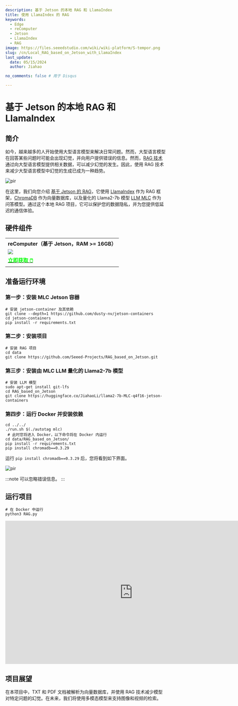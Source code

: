 ```yaml
---
description: 基于 Jetson 的本地 RAG 和 LlamaIndex
title: 使用 LlamaIndex 的 RAG
keywords:
  - Edge
  - reComputer
  - Jetson
  - LlamaIndex
  - RAG
image: https://files.seeedstudio.com/wiki/wiki-platform/S-tempor.png
slug: /cn/Local_RAG_based_on_Jetson_with_LlamaIndex
last_update:
  date: 05/15/2024
  author: Jiahao

no_comments: false # 用于 Disqus

---
```


# 基于 Jetson 的本地 RAG 和 LlamaIndex

## 简介

如今，越来越多的人开始使用大型语言模型来解决日常问题。然而，大型语言模型在回答某些问题时可能会出现幻觉，并向用户提供错误的信息。然而，[RAG 技术](https://www.seeedstudio.com/blog/2024/04/25/build-a-local-rag-chatbot-on-jetson-orin-for-your-knowledge-base/) 通过向大型语言模型提供相关数据，可以减少幻觉的发生。因此，使用 RAG 技术来减少大型语言模型中幻觉的生成已成为一种趋势。

<p style={{textAlign: 'center'}}><img src="https://files.seeedstudio.com/wiki/reComputer-Jetson/A608/RAG-MLC-Jetson.gif" alt="pir" width={800} height="auto"/></p>

在这里，我们向您介绍 [基于 Jetson 的 RAG](https://github.com/Seeed-Projects/RAG_based_on_Jetson)，它使用 [LlamaIndex](https://www.llamaindex.ai) 作为 RAG 框架，[ChromaDB](https://github.com/chroma-core/chroma) 作为向量数据库，以及量化的 Llama2-7b 模型 [LLM MLC](https://llm.mlc.ai/) 作为问答模型。通过这个本地 RAG 项目，它可以保护您的数据隐私，并为您提供低延迟的通信体验。

## 硬件组件

<div class="table-center">
	<table align="center">
		<tr>
			<th>reComputer（基于 Jetson，RAM >= 16GB）</th>
		</tr>
    <tr>
      <td><div style={{textAlign:'center'}}><img src="https://files.seeedstudio.com/wiki/reComputer-Jetson/A608/recomputerj4012.jpg" style={{width:800, height:'auto'}}/></div></td>
    </tr>
		<tr>
			<td><div class="get_one_now_container" style={{textAlign: 'center'}}>
				<a class="get_one_now_item" href="https://www.seeedstudio.com/reComputer-J4012-p-5586.html" target="_blank">
				<strong><span><font color={'FFFFFF'} size={"4"}> 立即获取 🖱️</font></span></strong>
				</a>
			</div></td>
		</tr>
	</table>
</div>

## 准备运行环境
### 第一步：安装 MLC Jetson 容器

```shell
# 安装 jetson-container 及其依赖
git clone --depth=1 https://github.com/dusty-nv/jetson-containers
cd jetson-containers 
pip install -r requirements.txt 
```
### 第二步：安装项目

```shell
# 安装 RAG 项目
cd data
git clone https://github.com/Seeed-Projects/RAG_based_on_Jetson.git
```

### 第三步：安装由 MLC LLM 量化的 Llama2-7b 模型

```shell
# 安装 LLM 模型
sudo apt-get install git-lfs
cd RAG_based_on_Jetson
git clone https://huggingface.co/JiahaoLi/llama2-7b-MLC-q4f16-jetson-containers 
```
### 第四步：运行 Docker 并安装依赖

```shell
cd ../../
./run.sh $(./autotag mlc)
 # 此时您将进入 Docker，以下命令将在 Docker 内运行
cd data/RAG_based_on_Jetson/
pip install -r requirements.txt
pip install chromadb==0.3.29
```

运行 ```pip install chromadb==0.3.29``` 后，您将看到如下界面。

<p style={{textAlign: 'center'}}><img src="https://files.seeedstudio.com/wiki/reComputer-Jetson/A608/RAG_Install_ChromaDB.png" alt="pir" width={1000} height="auto"/></p>

:::note
可以忽略错误信息。
:::

## 运行项目
```shell
# 在 Docker 中运行
python3 RAG.py
```
<div align="center">
<iframe width="800" height="450" src="https://www.youtube.com/embed/v1SDRko5cNM" title="Jetson Orin NX RAG with MLC, Llama2-7b and ChromaDB" frameborder="0" allow="accelerometer; autoplay; clipboard-write; encrypted-media; gyroscope; picture-in-picture; web-share" referrerpolicy="strict-origin-when-cross-origin" allowfullscreen></iframe>
</div>

## 项目展望

在本项目中，TXT 和 PDF 文档被解析为向量数据库，并使用 RAG 技术减少模型对特定问题的幻觉。在未来，我们将使用多模态模型来支持图像和视频的检索。